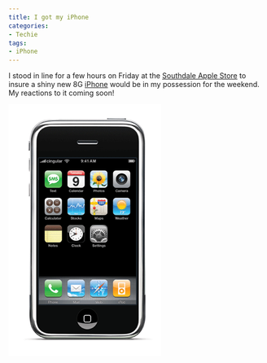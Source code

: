 ```yaml
---
title: I got my iPhone
categories:
- Techie
tags:
- iPhone
---
```


I stood in line for a few hours on Friday at the [Southdale Apple Store](http://www.apple.com/retail/southdale/) to insure a shiny new 8G [iPhone](http://www.apple.com/iphone/) would be in my possession for the weekend. My reactions to it coming soon!


[![iphone_large.gif](/assets/posts/2007/iphone_large1.gif)](http://www.apple.com/iphone/)
